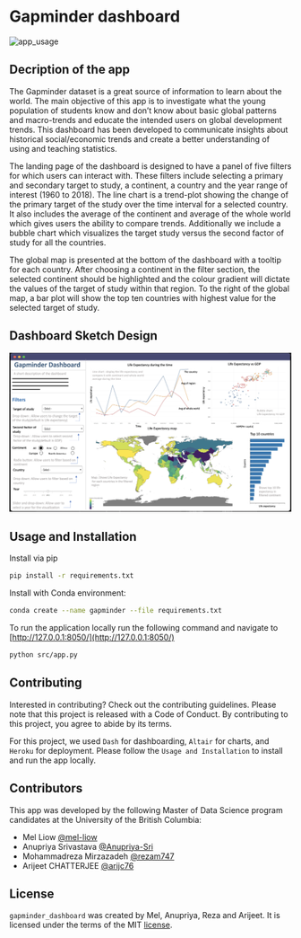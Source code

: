 # Gapminder dashboard

![app_usage](https://user-images.githubusercontent.com/88474134/156894591-9d7a9b26-01a1-4a10-b6b5-a4979539040f.gif)


## Decription of the app

The Gapminder dataset is a great source of information to learn about the world. The main objective of this app is to investigate what the young population of students know and don’t know about basic global patterns and macro-trends and educate the intended users on global development trends. This dashboard has been developed to communicate insights about historical social/economic trends and create a better understanding of using and teaching statistics.

The landing page of the dashboard is designed to have a panel of five filters for which users can interact with. These filters include selecting a primary and secondary target to study, a continent, a country and the year range of interest (1960 to 2018). The line chart is a trend-plot showing the change of the primary target of the study over the time interval for a selected country. It also includes the average of the continent and average of the whole world which gives users the ability to compare trends.
Additionally we include a bubble chart which visualizes the target study versus the second factor of study for all the countries.

The global map is presented at the bottom of the dashboard with a tooltip for each country. After choosing a continent in the filter section, the selected continent should be highlighted and the colour gradient will dictate the values of the target of study within that region. To the right of the global map, a bar plot will show the top ten countries with highest value for the selected target of study.

## Dashboard Sketch Design

![sketch of the app](img/app_sketch.png "App Sketch")

## Usage and Installation

Install via pip

```bash
pip install -r requirements.txt
```

Install with Conda environment:

```bash
conda create --name gapminder --file requirements.txt
```

To run the application locally run the following command and navigate to [http://127.0.0.1:8050/](http://127.0.0.1:8050/)

```bash
python src/app.py
```
## Contributing 

Interested in contributing? Check out the contributing guidelines. Please note that this project is released with a Code of Conduct. By contributing to this project, you agree to abide by its terms.

For this project, we used `Dash` for dashboarding, `Altair` for charts, and `Heroku` for deployment. Please follow the `Usage and Installation` to install and run the app locally.

## Contributors

This app was developed by the following Master of Data Science program candidates at the University of the British Columbia:

- Mel Liow                [@mel-liow](https://github.com/mel-liow)
- Anupriya Srivastava     [@Anupriya-Sri](https://github.com/Anupriya-Sri)
- Mohammadreza Mirzazadeh [@rezam747](https://github.com/rezam747)
- Arijeet CHATTERJEE      [@arijc76](https://github.com/arijc76)

## License

`gapminder_dashboard` was created by Mel, Anupriya, Reza and Arijeet. It is licensed under the terms of the MIT [license](https://github.com/UBC-MDS/gapminder_dashboard/blob/main/LICENSE).
